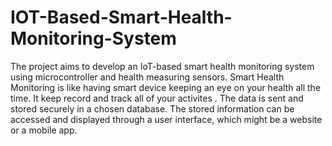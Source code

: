 # IOT-Based-Smart-Health-Monitoring-System
The project aims to develop an IoT-based smart health monitoring system using
microcontroller and health measuring sensors.
Smart Health Monitoring is like having smart device keeping an eye on your health
all the time.
It keep record and track all of your activites . The data is sent and stored securely in
a chosen database.
The stored information can be accessed and displayed through a user interface,
which might be a website or a mobile app.

